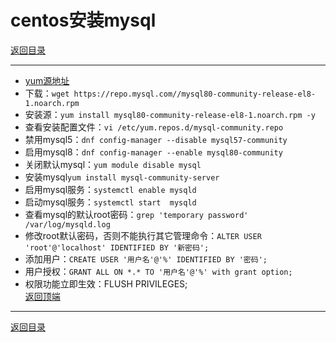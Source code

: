# centos安装mysql

[返回目录](/mysql/README.md)

---

- [yum源地址](https://dev.mysql.com/downloads/repo/yum/)
- 下载：`wget https://repo.mysql.com//mysql80-community-release-el8-1.noarch.rpm`
- 安装源：`yum install mysql80-community-release-el8-1.noarch.rpm -y`
- 查看安装配置文件：`vi /etc/yum.repos.d/mysql-community.repo`
- 禁用mysql5：`dnf config-manager --disable mysql57-community`
- 启用mysql8：`dnf config-manager --enable mysql80-community`
- 关闭默认mysql：`yum module disable mysql`
- 安装mysql`yum install mysql-community-server`
- 启用mysql服务：`systemctl enable mysqld`
- 启动mysql服务：`systemctl start  mysqld`
- 查看mysql的默认root密码：`grep 'temporary password' /var/log/mysqld.log`
- 修改root默认密码，否则不能执行其它管理命令：`ALTER USER 'root'@'localhost' IDENTIFIED BY '新密码';`
- 添加用户：`CREATE USER '用户名'@'%' IDENTIFIED BY '密码';`
- 用户授权：`GRANT ALL ON *.* TO '用户名'@'%' with grant option;`
- 权限功能立即生效：FLUSH PRIVILEGES;  
[返回顶端](#centos安装mysql)

---
[返回目录](/mysql/README.md)
